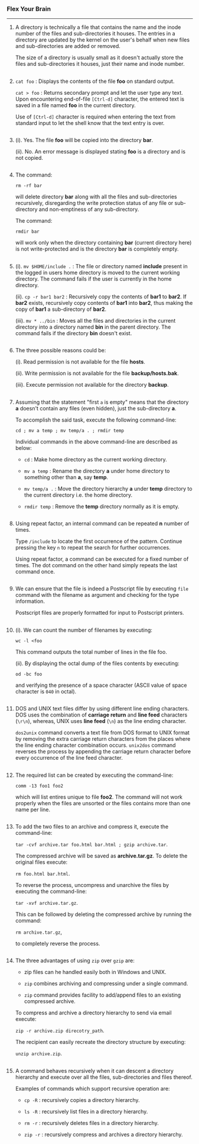 ### Flex Your Brain

---

01. A directory is technically a file that contains the name and the inode number of the files and sub-directories it houses. The entries in a directory are updated by the kernel on the user's behalf when new files and sub-directories are added or removed.

    The size of a directory is usually small as it doesn't actually store the files and sub-directories it houses, just their name and inode number.

##

02. `cat foo` : Displays the contents of the file **foo** on standard output.

    `cat > foo` : Returns secondary prompt and let the user type any text. Upon encountering end-of-file `[Ctrl-d]` character, the entered text is saved in a file named **foo** in the current directory.

    Use of `[Ctrl-d]` character is required when entering the text from standard input to let the shell know that the text entry is over.

##

03. (i). Yes. The file **foo** will be copied into the directory **bar**.

    (ii). No. An error message is displayed stating **foo** is a directory and is not copied.

##

04. The command:

    `rm -rf bar`

    will delete directory **bar** along with all the files and sub-directories recursively, disregarding the write protection status of any file or sub-directory and non-emptiness of any sub-directory.

    The command:

    `rmdir bar`

    will work only when the directory containing **bar** (current directory here) is not write-protected and is the directory **bar** is completely empty.

##

05. (i). `mv $HOME/include .` : The file or directory named **include** present in the logged in users home directory is moved to the current working directory. The command fails if the user is currently in the home directory.

    (ii). `cp -r bar1 bar2` : Recursively copy the contents of **bar1** to **bar2**. If **bar2** exists, recursively copy contents of **bar1** into **bar2**, thus making the copy of **bar1** a sub-directory of **bar2**.

    (iii). `mv * ../bin` : Moves all the files and directories in the current directory into a directory named **bin** in the parent directory. The command fails if the directory **bin** doesn't exist.

##

06. The three possible reasons could be:

    (i). Read permission is not available for the file **hosts**.

    (ii). Write permission is not available for the file **backup/hosts.bak**.

    (iii). Execute permission not available for the directory **backup**.

##

07. Assuming that the statement "first `a` is empty" means that the directory **a** doesn't contain any files (even hidden), just the sub-directory **a**.

    To accomplish the said task, execute the following command-line:

    `cd ; mv a temp ; mv temp/a . ; rmdir temp`

    Individual commands in the above command-line are described as below:

    -   `cd` : Make home directory as the current working directory.

    -   `mv a temp` : Rename the directory **a** under home directory to something other than **a**, say **temp**.

    -   `mv temp/a .` : Move the directory hierarchy **a** under **temp** directory to the current directory i.e. the home directory.

    -   `rmdir temp` : Remove the **temp** directory normally as it is empty.

##

08. Using repeat factor, an internal command can be repeated **n** number of times.

    Type `/include` to locate the first occurrence of the pattern. Continue pressing the key `n` to repeat the search for further occurrences.

    Using repeat factor, a command can be executed for a fixed number of times. The dot command on the other hand simply repeats the last command once.

##

09. We can ensure that the file is indeed a Postscript file by executing `file` command with the filename as argument and checking for the type information.

    Postscript files are properly formatted for input to Postscript printers.

##

10. (i). We can count the number of filenames by executing:

    `wc -l <foo`

    This command outputs the total number of lines in the file foo.

    (ii). By displaying the octal dump of the files contents by executing:

    `od -bc foo`

    and verifying the presence of a space character (ASCII value of space character is `040` in octal).

##

11. DOS and UNIX text files differ by using different line ending characters. DOS uses the combination of **carriage return** and **line feed** characters (`\r\n`), whereas, UNIX uses **line feed** (`\n`) as the line ending character.

    `dos2unix` command converts a text file from DOS format to UNIX format by removing the extra carriage return characters from the places where the line ending character combination occurs. `unix2dos` command reverses the process by appending the carriage return character before every occurrence of the line feed character.

##

12. The required list can be created by executing the command-line:

    `comm -13 foo1 foo2`

    which will list entires unique to file **foo2**. The command will not work properly when the files are unsorted or the files contains more than one name per line.

##

13. To add the two files to an archive and compress it, execute the command-line:

    `tar -cvf archive.tar foo.html bar.html ; gzip archive.tar`.

    The compressed archive will be saved as **archive.tar.gz**. To delete the original files execute:

    `rm foo.html bar.html`.

    To reverse the process, uncompress and unarchive the files by executing the command-line:

    `tar -xvf archive.tar.gz`.

    This can be followed by deleting the compressed archive by running the command:

    `rm archive.tar.gz`,

    to completely reverse the process.

##

14. The three advantages of using `zip` over `gzip` are:

    -   zip files can he handled easily both in Windows and UNIX.

    -   `zip` combines archiving and compressing under a single command.

    -   `zip` command provides facility to add/append files to an existing compressed archive.

    To compress and archive a directory hierarchy to send via email execute:

    `zip -r archive.zip direcotry_path`.

    The recipient can easily recreate the directory structure by executing:

    `unzip archive.zip`.

##

15. A command behaves recursively when it can descent a directory hierarchy and execute over all the files, sub-directories and files thereof.

    Examples of commands which support recursive operation are:

    -   `cp -R` : recursively copies a directory hierarchy.

    -   `ls -R` : recursively list files in a directory hierarchy.

    -   `rm -r` : recursively deletes files in a directory hierarchy.

    -   `zip -r` : recursively compress and archives a directory hierarchy.

##

